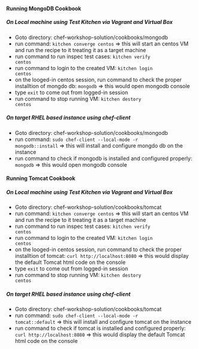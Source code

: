 #### Running MongoDB Cookbook
##### On Local machine using Test Kitchen via Vagrant and Virtual Box
- Goto directory: chef-workshop-solution/cookbooks/mongodb
- run command: <code>kitchen converge centos</code> => this will start an centos VM and run the recipe to it treating it as a target machine
- run command to run inspec test cases: <code>kitchen verify centos</code>
- run command to login to the created VM: <code>kitchen login centos</code>
- on the looged-in centos session, run command to check the proper installtion of mongdo db: <code>mongodb</code> => this would open mongodb console
- type <code>exit</code> to come out from logged-in session
- run command to stop running VM: <code>kitchen destory centos</code>

##### On target RHEL based instance using chef-client
- Goto directory: chef-workshop-solution/cookbooks/mongodb
- run command: <code>sudo chef-client --local-mode -r mongodb::install</code> => this will install and configure mongdo db on the instance
- run command to check if mongodb is installed and configured properly: <code>mongodb</code> => this would open mongodb console

#### Running Tomcat Cookbook
##### On Local machine using Test Kitchen via Vagrant and Virtual Box
- Goto directory: chef-workshop-solution/cookbooks/tomcat
- run command: <code>kitchen converge centos</code> => this will start an centos VM and run the recipe to it treating it as a target machine
- run command to run inspec test cases: <code>kitchen verify centos</code>
- run command to login to the created VM: <code>kitchen login centos</code>
- on the looged-in centos session, run command to check the proper installtion of tomcat: <code>curl http://localhost:8080</code> => this would display the default Tomcat html code on the console
- type <code>exit</code> to come out from logged-in session
- run command to stop running VM: <code>kitchen destory centos</code>

##### On target RHEL based instance using chef-client
- Goto directory: chef-workshop-solution/cookbooks/tomcat
- run command: <code>sudo chef-client --local-mode -r tomcat::default</code> => this will install and configure tomcat on the instance
- run command to check if tomcat is installed and configured properly: <code>curl http://localhost:8080</code> => this would display the default Tomcat html code on the console
